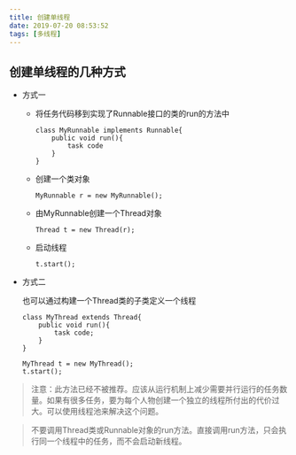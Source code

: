 ```yaml
---
title: 创建单线程
date: 2019-07-20 08:53:52
tags: [多线程]
---
```



## 创建单线程的几种方式

- 方式一

  - 将任务代码移到实现了Runnable接口的类的run的方法中

    ```
    class MyRunnable implements Runnable{
    	public void run(){
    		task code
    	}
    }
    ```

  - 创建一个类对象

    ```
    MyRunnable r = new MyRunnable();
    ```

  - 由MyRunnable创建一个Thread对象

    ```
    Thread t = new Thread(r);
    ```

  - 启动线程

    ```
    t.start();
    ```


- 方式二
  

  也可以通过构建一个Thread类的子类定义一个线程

    ```
    class MyThread extends Thread{
    	public void run(){
    		task code;
    	}
    }
    ```

    ```
    MyThread t = new MyThread();
    t.start();
    ```

  



> 注意：此方法已经不被推荐。应该从运行机制上减少需要并行运行的任务数量。如果有很多任务，要为每个人物创建一个独立的线程所付出的代价过大。可以使用线程池来解决这个问题。



> 不要调用Thread类或Runnable对象的run方法。直接调用run方法，只会执行同一个线程中的任务，而不会启动新线程。